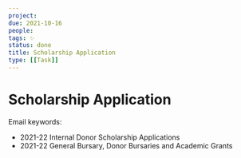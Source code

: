 ```yaml
---
project:
due: 2021-10-16
people:
tags: ✨
status: done
title: Scholarship Application
type: [[Task]]
---
```


# Scholarship Application

Email keywords: 
- 2021-22 Internal Donor Scholarship Applications
- 2021-22 General Bursary, Donor Bursaries and Academic Grants
